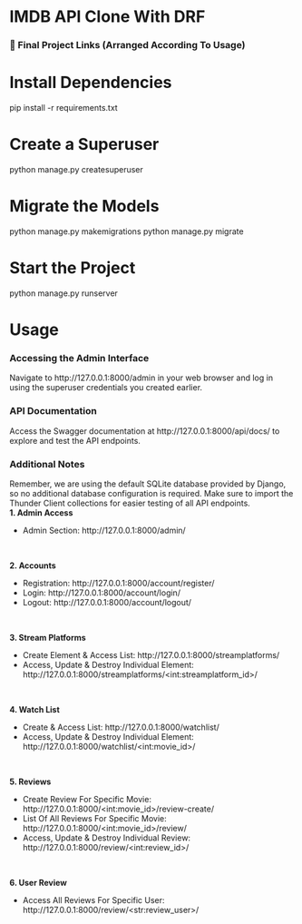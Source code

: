 # IMDB API Clone With DRF

<h3>🔗 Final Project Links (Arranged According To Usage)</h3>

# Install Dependencies

pip install -r requirements.txt

# Create a Superuser

python manage.py createsuperuser

# Migrate the Models

python manage.py makemigrations
python manage.py migrate

# Start the Project

python manage.py runserver

# Usage

<h3>Accessing the Admin Interface</h3>
Navigate to http://127.0.0.1:8000/admin in your web browser and log in using the superuser credentials you created earlier.

<h3>API Documentation</h3>
Access the Swagger documentation at http://127.0.0.1:8000/api/docs/ to explore and test the API endpoints.

<h3>Additional Notes</h3>
Remember, we are using the default SQLite database provided by Django, so no additional database configuration is required.
Make sure to import the Thunder Client collections for easier testing of all API endpoints.

<br>
<b>1. Admin Access</b>

<ul>
    <li>Admin Section: http://127.0.0.1:8000/admin/</li>
</ul>
<br>

<b>2. Accounts</b>

<ul>
    <li>Registration: http://127.0.0.1:8000/account/register/</li>
    <li>Login: http://127.0.0.1:8000/account/login/</li>
    <li>Logout: http://127.0.0.1:8000/account/logout/</li>
</ul>
<br>

<b>3. Stream Platforms</b>

<ul>
    <li>Create Element & Access List: http://127.0.0.1:8000/streamplatforms/</li>
    <li>Access, Update & Destroy Individual Element: http://127.0.0.1:8000/streamplatforms/&lt;int:streamplatform_id&gt;/</li>

</ul>
<br>

<b>4. Watch List</b>

<ul>
    <li>Create & Access List: http://127.0.0.1:8000/watchlist/</li>
    <li>Access, Update & Destroy Individual Element: http://127.0.0.1:8000/watchlist/&lt;int:movie_id&gt;/</li>
</ul>
<br>

<b>5. Reviews</b>

<ul>
    <li>Create Review For Specific Movie: http://127.0.0.1:8000/&lt;int:movie_id&gt;/review-create/</li>
    <li>List Of All Reviews For Specific Movie: http://127.0.0.1:8000/&lt;int:movie_id&gt;/review/</li>
    <li>Access, Update & Destroy Individual Review: http://127.0.0.1:8000/review/&lt;int:review_id&gt;/</li>
</ul>
<br>

<b>6. User Review</b>

<ul>
    <li>Access All Reviews For Specific User: http://127.0.0.1:8000/review/&lt;str:review_user&gt;/</li>
</ul>
<br>
